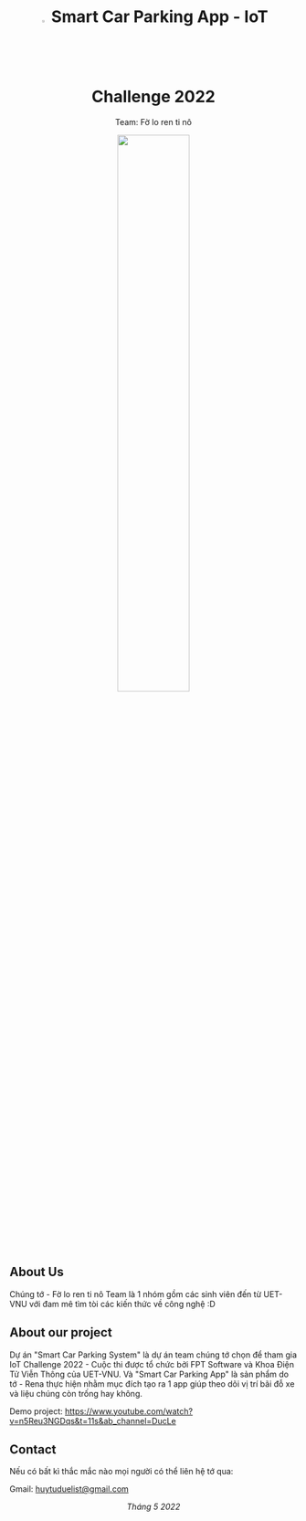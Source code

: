 <h1 align="center">
    <img width="3%" src="https://github.com/renadayne/smart_car_parking_app/assets/78185992/3fe31c50-fde6-44ac-bdd3-5eabcc1db647">
    Smart Car Parking App - IoT Challenge 2022
</h1>
<p align="center">Team: Fờ lo ren ti nô</p>
<p align="center"><a href="https://github.com/renadayne/smart_car_parking_app"><img width="50%" src="https://github.com/renadayne/smart_car_parking_app/assets/78185992/e27473f1-6d1c-48b4-abd9-442becb34cda"></a></p>

## About Us
Chúng tớ - Fờ lo ren ti nô Team là 1 nhóm gồm các sinh viên đến từ UET-VNU với đam mê tìm tòi các kiến thức về công nghệ :D 

## About our project
Dự án "Smart Car Parking System" là dự án team chúng tớ chọn để tham gia IoT Challenge 2022 - Cuộc thi được tổ chức bởi FPT Software và Khoa Điện Tử Viễn Thông của UET-VNU. Và "Smart Car Parking App" là sản phẩm do tớ - Rena thực hiện nhằm mục đích tạo ra 1 app giúp theo dõi vị trí bãi đỗ xe và liệu chúng còn trống hay không.

Demo project: https://www.youtube.com/watch?v=n5Reu3NGDqs&t=11s&ab_channel=DucLe

## Contact
Nếu có bất kì thắc mắc nào mọi người có thể liên hệ tớ qua:

Gmail: huytuduelist@gmail.com
<p align="center"><i>Tháng 5 2022</i></p>


